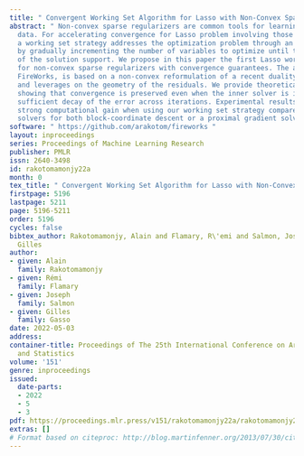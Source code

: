 ```yaml
---
title: " Convergent Working Set Algorithm for Lasso with Non-Convex Sparse Regularizers "
abstract: " Non-convex sparse regularizers are common tools for learning with high-dimensional
  data. For accelerating convergence for Lasso problem involving those regularizers,
  a working set strategy addresses the optimization problem through an iterative algorithm
  by gradually incrementing the number of variables to optimize until the identification
  of the solution support. We propose in this paper the first Lasso working set algorithm
  for non-convex sparse regularizers with convergence guarantees. The algorithm, named
  FireWorks, is based on a non-convex reformulation of a recent duality-based approach
  and leverages on the geometry of the residuals. We provide theoretical guarantees
  showing that convergence is preserved even when the inner solver is inexact, under
  sufficient decay of the error across iterations. Experimental results demonstrate
  strong computational gain when using our working set strategy compared to full problem
  solvers for both block-coordinate descent or a proximal gradient solver. "
software: " https://github.com/arakotom/fireworks "
layout: inproceedings
series: Proceedings of Machine Learning Research
publisher: PMLR
issn: 2640-3498
id: rakotomamonjy22a
month: 0
tex_title: " Convergent Working Set Algorithm for Lasso with Non-Convex Sparse Regularizers "
firstpage: 5196
lastpage: 5211
page: 5196-5211
order: 5196
cycles: false
bibtex_author: Rakotomamonjy, Alain and Flamary, R\'emi and Salmon, Joseph and Gasso,
  Gilles
author:
- given: Alain
  family: Rakotomamonjy
- given: Rémi
  family: Flamary
- given: Joseph
  family: Salmon
- given: Gilles
  family: Gasso
date: 2022-05-03
address:
container-title: Proceedings of The 25th International Conference on Artificial Intelligence
  and Statistics
volume: '151'
genre: inproceedings
issued:
  date-parts:
  - 2022
  - 5
  - 3
pdf: https://proceedings.mlr.press/v151/rakotomamonjy22a/rakotomamonjy22a.pdf
extras: []
# Format based on citeproc: http://blog.martinfenner.org/2013/07/30/citeproc-yaml-for-bibliographies/
---
```

